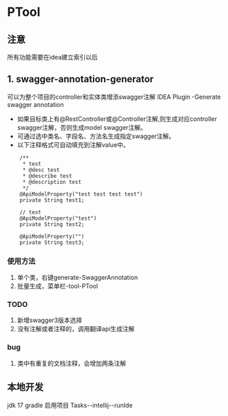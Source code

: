 # PTool
## 注意
所有功能需要在idea建立索引以后

## 1. swagger-annotation-generator
可以为整个项目的controller和实体类增添swagger注解
IDEA Plugin -Generate swagger annotation

* 如果目标类上有@RestController或@Controller注解,则生成对应controller swagger注解，否则生成model swagger注解。
* 可通过选中类名、字段名、方法名生成指定swagger注解。
* 以下注释格式可自动填充到注解value中。
```
    /**
     * test
     * @desc test
     * @describe test
     * @description test
     */
    @ApiModelProperty("test test test test")
    private String test1;

    // test
    @ApiModelProperty("test")
    private String test2;

    @ApiModelProperty("")
    private String test3;
```
### 使用方法
1. 单个类，右键generate-SwaggerAnnotation
2. 批量生成，菜单栏-tool-PTool
### TODO
1. 新增swagger3版本选择
2. 没有注解或者注释的，调用翻译api生成注解

### bug
1. 类中有重复的文档注释，会增加两条注解

## 本地开发
jdk 17
gradle
启用项目
Tasks--intellij--runIde
